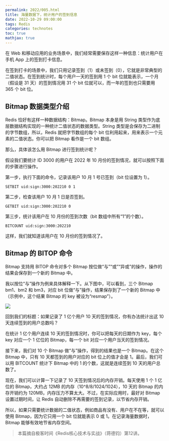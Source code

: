 ```yaml
---
permalink: 2022/005.html
title: 海量数据下，统计用户的签到信息
date: 2022-10-29 09:00:00
tags: Redis
categories: technotes
toc: true
mathjax: true
---
```


在 Web 和移动应用的业务场景中，我们经常需要保存这样一种信息：统计用户在手机 App 上的签到打卡信息。

在签到打卡的场景中，我们只用记录签到（1）或未签到（0），它就是非常典型的二值状态。在签到统计时，每个用户一天的签到用 1 个 bit 位就能表示，一个月（假设是 31 天）的签到情况用 31 个 bit 位就可以，而一年的签到也只需要用 365 个 bit 位。
<!-- more -->
## Bitmap 数据类型介绍

Redis 恰好有这样一种数据结构：Bitmap。Bitmap 本身是用 String 类型作为底层数据结构实现的一种统计二值状态的数据类型。String 类型是会保存为二进制的字节数组，所以，Redis 就把字节数组的每个 bit 位利用起来，用来表示一个元素的二值状态。你可以把 Bitmap 看作是一个 bit 数组。

那么，具体该怎么用 Bitmap 进行签到统计呢？

假设我们要统计 ID 3000 的用户在 2022 年 10 月份的签到情况，就可以按照下面的步骤进行操作。

第一步，执行下面的命令，记录该用户 10 月 1 号已签到（bit 位设置为 1）。

```
SETBIT uid:sign:3000:202210 0 1
```

第二步，检查该用户 10 月 1 日是否签到。

```
GETBIT uid:sign:3000:202210 0
```

第三步，统计该用户在 10 月份的签到次数（bit 数组中所有“1”的个数）。

```
BITCOUNT uid:sign:3000:202210
```

这样，我们就知道该用户在 10 月份的签到情况了。

## Bitmap 的 BITOP 命令

Bitmap 支持用 BITOP 命令对多个 Bitmap 按位做“与”“或”“异或”的操作，操作的结果会保存到一个新的 Bitmap 中。

我以按位“与”操作为例来具体解释一下。从下图中，可以看到，三个 Bitmap bm1、bm2 和 bm3，对应 bit 位做“与”操作，结果保存到了一个新的 Bitmap 中（示例中，这个结果 Bitmap 的 key 被设为“resmap”）。

![](https://technotes.oss-cn-shenzhen.aliyuncs.com/2022/202210262204757.png)

回到我们的标题：如果记录了 1 亿个用户 10 天的签到情况，你有办法统计出这 10 天连续签到的用户总数吗？

在统计 1 亿个用户连续 10 天的签到情况时，你可以把每天的日期作为 key，每个 key 对应一个 1 亿位的 Bitmap，每一个 bit 对应一个用户当天的签到情况。

接下来，我们对 10 个 Bitmap 做“与”操作，得到的结果也是一个 Bitmap。在这个 Bitmap 中，只有 10 天都签到的用户对应的 bit 位上的值才会是 1。最后，我们可以用 BITCOUNT 统计下 Bitmap 中的 1 的个数，这就是连续签到 10 天的用户总数了。

现在，我们可以计算一下记录了 10 天签到情况后的内存开销。每天使用 1 个 1 亿位的 Bitmap，大约占 12MB 的内存（10^8/8/1024/1024），10 天的 Bitmap 的内存开销约为 120MB，内存压力不算太大。不过，在实际应用时，最好对 Bitmap 设置过期时间，让 Redis 自动删除不再需要的签到记录，以节省内存开销。

所以，如果只需要统计数据的二值状态，例如商品有没有、用户在不在等，就可以使用 Bitmap，因为它只用一个 bit 位就能表示 0 或 1。在记录海量数据时，Bitmap 能够有效地节省内存空间。

> 本篇摘自极客时间《Redis核心技术与实战》（蒋德钧）第12讲。